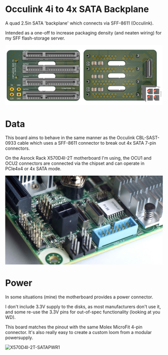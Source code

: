 # Occulink 4i to 4x SATA Backplane

A quad 2.5in SATA 'backplane' which connects via SFF-8611 (Occulink).

Intended as a one-off to increase packaging density (and neaten wiring) for my SFF flash-storage server.

![render-front-back](docs/images/render-front-back.jpg)

# Data

This board aims to behave in the same manner as the Occulink CBL-SAST-0933 cable which uses a SFF-8611 connector to break out 4x SATA 7-pin connectors.

On the Asrock Rack X570D4I-2T motherboard I'm using, the OCU1 and OCU2 connectors are connected via the chipset and can operate in PCIe4x4 or 4x SATA mode.

![mobo-occulink](docs/images/mobo-occulink.jpg)

# Power

In some situations (mine) the motherboard provides a power connector.

I don't include 3.3V supply to the disks, as most manufacturers don't use it, and some re-use the 3.3V pins for out-of-spec functionality (looking at you WD).

This board matches the pinout with the same Molex MicroFit 4-pin connector. It's also really easy to create a custom loom from a modular powersupply.

![X570D4I-2T-SATAPWR1](/home/scott/projects/occulink-sata-backplane/docs/images/X570D4I-2T-SATAPWR1.png)

